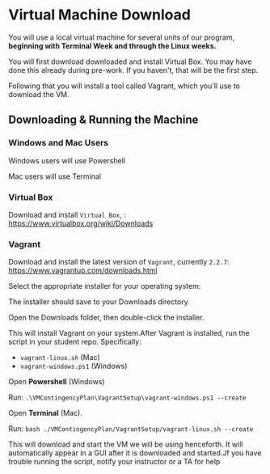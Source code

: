 # Virtual Machine Download

You will use a local virtual machine for several units of our program, **beginning with Terminal Week and through the Linux weeks.**

You will first download downloaded and install Virtual Box. You may have done this already during pre-work. If you haven't, that will be the first step. 

Following that you will install a tool called Vagrant, which you'll use to download the VM. 

## Downloading & Running the Machine
### Windows and Mac Users

Windows users will use Powershell

Mac users will use Terminal 

### Virtual Box

Download and install `Virtual Box`, : https://www.virtualbox.org/wiki/Downloads

### Vagrant

Download and install the latest version of `Vagrant`, currently `2.2.7`: https://www.vagrantup.com/downloads.html

Select the appropriate  installer for your operating system:

The installer should save to your Downloads directory. 

Open the Downloads folder, then double-click the installer. 

This will install Vagrant on your system.After Vagrant is installed, run the script in your student repo. Specifically:

- `vagrant-linux.sh` (Mac)
- `vagrant-windows.ps1` (Windows) 


Open **Powershell** (Windows) 

Run: `.\VMContingencyPlan\VagrantSetup\vagrant-windows.ps1 --create`

Open **Terminal** (Mac).

Run: `bash ./VMContingencyPlan/VagrantSetup/vagrant-linux.sh --create`

This will download and start the VM we will be using henceforth. It will automatically appear in a GUI after it is downloaded and started.Jf you have trouble running the script, notify your instructor or a TA for help

